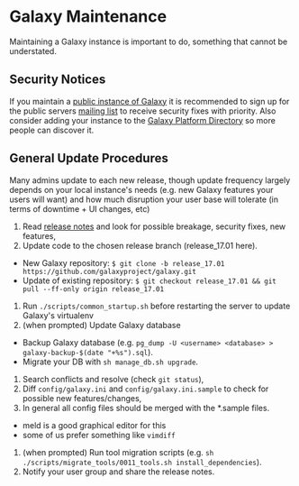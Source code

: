 # Galaxy Maintenance

Maintaining a Galaxy instance is important to do, something that cannot be understated. 

## Security Notices

If you maintain a [public instance of Galaxy](/src/use/index.md) it is recommended to sign up for the public servers [mailing list](https://lists.galaxyproject.org/lists/galaxy-public-servers.lists.galaxyproject.org/) to receive security fixes with priority. Also consider adding your instance to the [Galaxy Platform Directory](/src/use/index.md) so more people can discover it.

## General Update Procedures

Many admins update to each new release, though update frequency largely depends on your local instance's needs (e.g. new Galaxy features your users will want) and how much disruption your user base will tolerate (in terms of downtime + UI changes, etc)

1. Read [release notes](/src/docs/index.md#releases) and look for possible breakage, security fixes, new features,
1. Update code to the chosen release branch (release_17.01 here).
 * New Galaxy repository: `$ git clone -b release_17.01 https://github.com/galaxyproject/galaxy.git`
 * Update of existing repository: `$ git checkout release_17.01 && git pull --ff-only origin release_17.01`
1. Run `./scripts/common_startup.sh` before restarting the server to update Galaxy's virtualenv
1. (when prompted) Update Galaxy database
 * Backup Galaxy database (e.g. `pg_dump -U <username> <database> > galaxy-backup-$(date "+%s").sql`).
 * Migrate your DB with `sh manage_db.sh upgrade`.
1. Search conflicts and resolve (check `git status`),
1. Diff `config/galaxy.ini` and `config/galaxy.ini.sample` to check for possible new features/changes,
1. In general all config files should be merged with the *.sample files.
  * meld is a good graphical editor for this
  * some of us prefer something like `vimdiff`
1. (when prompted) Run tool migration scripts (e.g. `sh ./scripts/migrate_tools/0011_tools.sh install_dependencies`).
1. Notify your user group and share the release notes.
